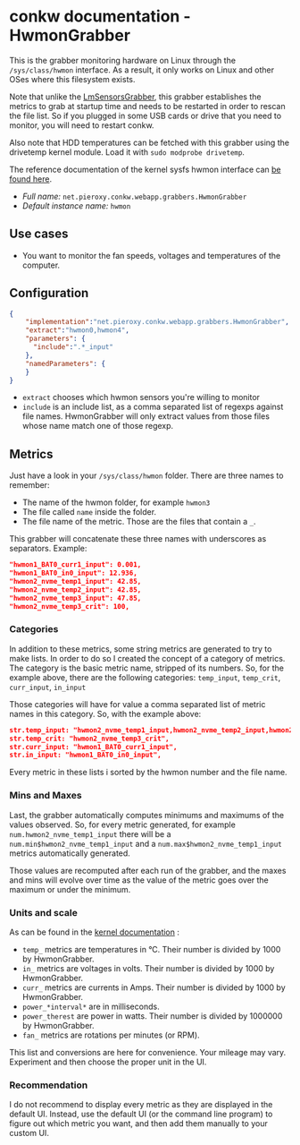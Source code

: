 # conkw documentation - HwmonGrabber

This is the grabber monitoring hardware on Linux through the `/sys/class/hwmon` interface. As a result, it only works on Linux and other OSes where this filesystem exists.

Note that unlike the [LmSensorsGrabber](GRABBER_LM_SENSORS.md), this grabber establishes the metrics to grab at startup time and needs to be restarted in order to rescan the file list. So if you plugged in some USB cards or drive that you need to monitor, you will need to restart conkw.

Also note that HDD temperatures can be fetched with this grabber using the drivetemp kernel module. Load it with `sudo modprobe drivetemp`.

The reference documentation of the kernel sysfs hwmon interface can [be found here](https://www.kernel.org/doc/html/latest/hwmon/sysfs-interface.html).

* *Full name:* `net.pieroxy.conkw.webapp.grabbers.HwmonGrabber`
* *Default instance name:* `hwmon`

## Use cases

* You want to monitor the fan speeds, voltages and temperatures of the computer.

## Configuration

```json
{
    "implementation":"net.pieroxy.conkw.webapp.grabbers.HwmonGrabber",
    "extract":"hwmon0,hwmon4",
    "parameters": {
      "include":".*_input"
    },
    "namedParameters": {
    }
}
```

* `extract` chooses which hwmon sensors you're willing to monitor
* `include` is an include list, as a comma separated list of regexps against file names. HwmonGrabber will only extract values from those files whose name match one of those regexp.

## Metrics

Just have a look in your `/sys/class/hwmon` folder. There are three names to remember:
* The name of the hwmon folder, for example `hwmon3`
* The file called `name` inside the folder.
* The file name of the metric. Those are the files that contain a `_`.

This grabber will concatenate these three names with underscores as separators. Example:

```json
"hwmon1_BAT0_curr1_input": 0.001,
"hwmon1_BAT0_in0_input": 12.936,
"hwmon2_nvme_temp1_input": 42.85,
"hwmon2_nvme_temp2_input": 42.85,
"hwmon2_nvme_temp3_input": 47.85,
"hwmon2_nvme_temp3_crit": 100,
```

### Categories

In addition to these metrics, some string metrics are generated to try to make lists. In order to do so I created the concept of a category of metrics. The category is the basic metric name, stripped of its numbers. So, for the example above, there are the following categories: `temp_input`, `temp_crit`, `curr_input`, `in_input`

Those categories will have for value a comma separated list of metric names in this category. So, with the example above:

```json
str.temp_input: "hwmon2_nvme_temp1_input,hwmon2_nvme_temp2_input,hwmon2_nvme_temp3_input",
str.temp_crit: "hwmon2_nvme_temp3_crit",
str.curr_input: "hwmon1_BAT0_curr1_input",
str.in_input: "hwmon1_BAT0_in0_input",
```

Every metric in these lists i sorted by the hwmon number and the file name.

### Mins and Maxes

Last, the grabber automatically computes minimums and maximums of the values observed. So, for every metric generated, for example `num.hwmon2_nvme_temp1_input` there will be a `num.min$hwmon2_nvme_temp1_input` and a `num.max$hwmon2_nvme_temp1_input` metrics automatically generated.

Those values are recomputed after each run of the grabber, and the maxes and mins will evolve over time as the value of the metric goes over the maximum or under the minimum.

### Units and scale

As can be found in the [kernel documentation](https://www.kernel.org/doc/html/latest/hwmon/sysfs-interface.html) :

* `temp_` metrics are temperatures in °C. Their number is divided by 1000 by HwmonGrabber.
* `in_` metrics are voltages in volts. Their number is divided by 1000 by HwmonGrabber.
* `curr_` metrics are currents in Amps. Their number is divided by 1000 by HwmonGrabber.
* `power_*interval*` are in milliseconds.
* `power_therest` are power in watts. Their number is divided by 1000000 by HwmonGrabber.
* `fan_` metrics are rotations per minutes (or RPM).

This list and conversions are here for convenience. Your mileage may vary. Experiment and then choose the proper unit in the UI.

### Recommendation

I do not recommend to display every metric as they are displayed in the default UI. Instead, use the default UI (or the command line program) to figure out which metric you want, and then add them manually to your custom UI.